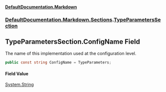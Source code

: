 #### [DefaultDocumentation.Markdown](index.md 'index')
### [DefaultDocumentation.Markdown.Sections](index.md#DefaultDocumentation.Markdown.Sections 'DefaultDocumentation.Markdown.Sections').[TypeParametersSection](TypeParametersSection.md 'DefaultDocumentation.Markdown.Sections.TypeParametersSection')

## TypeParametersSection.ConfigName Field

The name of this implementation used at the configuration level.

```csharp
public const string ConfigName = TypeParameters;
```

#### Field Value
[System.String](https://docs.microsoft.com/en-us/dotnet/api/System.String 'System.String')